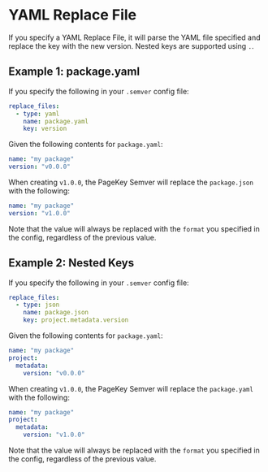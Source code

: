 # YAML Replace File

If you specify a YAML Replace File, it will parse the YAML file specified and replace the key with the new version. Nested keys are supported using `.`.

## Example 1: package.yaml

If you specify the following in your `.semver` config file:

```yaml
replace_files:
  - type: yaml
    name: package.yaml
    key: version
```

Given the following contents for `package.yaml`:

```yaml
name: "my package"
version: "v0.0.0"
```

When creating `v1.0.0`, the PageKey Semver will replace the `package.json` with the following:

```yaml
name: "my package"
version: "v1.0.0"
```

Note that the value will always be replaced with the `format` you specified in the config, regardless of the previous value.

## Example 2: Nested Keys

If you specify the following in your `.semver` config file:

```yaml
replace_files:
  - type: json
    name: package.json
    key: project.metadata.version
```

Given the following contents for `package.yaml`:

```yaml
name: "my package"
project:
  metadata:
    version: "v0.0.0"
```

When creating `v1.0.0`, the PageKey Semver will replace the `package.yaml` with the following:

```yaml
name: "my package"
project:
  metadata:
    version: "v1.0.0"
```

Note that the value will always be replaced with the `format` you specified in the config, regardless of the previous value.
